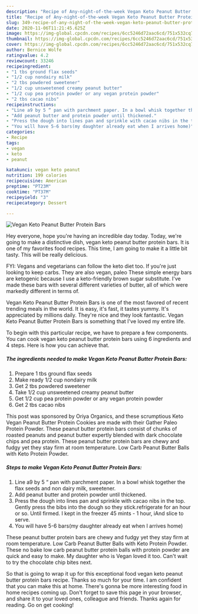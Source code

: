```yaml
---
description: "Recipe of Any-night-of-the-week Vegan Keto Peanut Butter Protein Bars"
title: "Recipe of Any-night-of-the-week Vegan Keto Peanut Butter Protein Bars"
slug: 349-recipe-of-any-night-of-the-week-vegan-keto-peanut-butter-protein-bars
date: 2020-11-06T11:21:45.625Z
image: https://img-global.cpcdn.com/recipes/6cc5246d72aac6cd/751x532cq70/vegan-keto-peanut-butter-protein-bars-recipe-main-photo.jpg
thumbnail: https://img-global.cpcdn.com/recipes/6cc5246d72aac6cd/751x532cq70/vegan-keto-peanut-butter-protein-bars-recipe-main-photo.jpg
cover: https://img-global.cpcdn.com/recipes/6cc5246d72aac6cd/751x532cq70/vegan-keto-peanut-butter-protein-bars-recipe-main-photo.jpg
author: Bernice Wolfe
ratingvalue: 4.2
reviewcount: 33246
recipeingredient:
- "1 tbs ground flax seeds"
- "1/2 cup nondairy milk"
- "2 tbs powdered sweetener"
- "1/2 cup unsweetened creamy peanut butter"
- "1/2 cup pea protein powder or any vegan protein powder"
- "2 tbs cacao nibs"
recipeinstructions:
- "Line a9 by 5 “ pan with parchment paper. In a bowl whisk together the flax seeds and non dairy milk, sweetener."
- "Add peanut butter and protein powder until thickened."
- "Press the dough into lines pan and sprinkle with cacao nibs in the top. Gently press the bibs into the dough so they stick.refrigerate for an hour or so. Until firmed. I kept in the freezer 45 mints - 1 hour, iAnd slice to serve."
- "You will have 5-6 bars(my daughter already eat when I arrives home)"
categories:
- Recipe
tags:
- vegan
- keto
- peanut

katakunci: vegan keto peanut 
nutrition: 199 calories
recipecuisine: American
preptime: "PT23M"
cooktime: "PT37M"
recipeyield: "3"
recipecategory: Dessert

---
```



![Vegan Keto Peanut Butter Protein Bars](https://img-global.cpcdn.com/recipes/6cc5246d72aac6cd/751x532cq70/vegan-keto-peanut-butter-protein-bars-recipe-main-photo.jpg)

Hey everyone, hope you're having an incredible day today. Today, we're going to make a distinctive dish, vegan keto peanut butter protein bars. It is one of my favorites food recipes. This time, I am going to make it a little bit tasty. This will be really delicious.

FYI: Vegans and vegetarians can follow the keto diet too. If you&#39;re just looking to keep carbs. They are also vegan, paleo These simple energy bars are ketogenic because I use a keto-friendly brown sugar substitute. I&#39;ve made these bars with several different varieties of butter, all of which were markedly different in terms of.

Vegan Keto Peanut Butter Protein Bars is one of the most favored of recent trending meals in the world. It is easy, it's fast, it tastes yummy. It's appreciated by millions daily. They're nice and they look fantastic. Vegan Keto Peanut Butter Protein Bars is something that I've loved my entire life.


To begin with this particular recipe, we have to prepare a few components. You can cook vegan keto peanut butter protein bars using 6 ingredients and 4 steps. Here is how you can achieve that.

<!--inarticleads1-->

##### The ingredients needed to make Vegan Keto Peanut Butter Protein Bars:

1. Prepare 1 tbs ground flax seeds
1. Make ready 1/2 cup nondairy milk
1. Get 2 tbs powdered sweetener
1. Take 1/2 cup unsweetened creamy peanut butter
1. Get 1/2 cup pea protein powder or any vegan protein powder
1. Get 2 tbs cacao nibs


This post was sponsored by Oriya Organics, and these scrumptious Keto Vegan Peanut Butter Protein Cookies are made with their Gather Paleo Protein Powder. These peanut butter protein bars consist of chunks of roasted peanuts and peanut butter expertly blended with dark chocolate chips and pea protein. These peanut butter protein bars are chewy and fudgy yet they stay firm at room temperature. Low Carb Peanut Butter Balls with Keto Protein Powder. 

<!--inarticleads2-->

##### Steps to make Vegan Keto Peanut Butter Protein Bars:

1. Line a9 by 5 “ pan with parchment paper. In a bowl whisk together the flax seeds and non dairy milk, sweetener.
1. Add peanut butter and protein powder until thickened.
1. Press the dough into lines pan and sprinkle with cacao nibs in the top. Gently press the bibs into the dough so they stick.refrigerate for an hour or so. Until firmed. I kept in the freezer 45 mints - 1 hour, iAnd slice to serve.
1. You will have 5-6 bars(my daughter already eat when I arrives home)


These peanut butter protein bars are chewy and fudgy yet they stay firm at room temperature. Low Carb Peanut Butter Balls with Keto Protein Powder. These no bake low carb peanut butter protein balls with protein powder are quick and easy to make. My daughter who is Vegan loved it too. Can&#39;t wait to try the chocolate chip bites next. 

So that is going to wrap it up for this exceptional food vegan keto peanut butter protein bars recipe. Thanks so much for your time. I am confident that you can make this at home. There's gonna be more interesting food in home recipes coming up. Don't forget to save this page in your browser, and share it to your loved ones, colleague and friends. Thanks again for reading. Go on get cooking!
